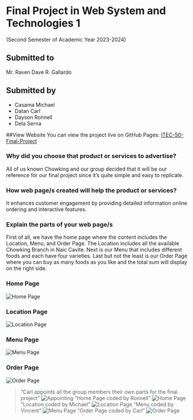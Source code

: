 # Final Project in Web System and Technologies 1
(Second Semester of Academic Year 2023-2024)

## Submitted to
Mr. Raven Dave R. Gallardo

## Submitted by
- Casama Michael
- Datan Carl
- Dayson Ronnell
- Dela Serna

##View Website
You can view the project live on GitHub Pages: [ITEC-50-Final-Project](https://carldatan.github.io/ITEC-50-Final-Project)

### Why did you choose that product or services to advertise?
All of us known Chowking and our group decided that it will be our reference for our final project since it’s quite simple and easy to replicate.

### How web page/s created will help the product or services?
It enhances customer engagement by providing detailed information online ordering and interactive features.

### Explain the parts of your web page/s
First of all, we have the home page where the content includes the Location, Menu, and Order Page. The Location includes all the available Chowking Branch in Naic Cavite. Next is our Menu that includes different foods and each have four varieties. Last but not the least is our Order Page where you can buy as many foods as you like and the total sum will display on the right side.

### Home Page
![Home Page](img/Homepage.png)
### Location Page
![Location Page](img/Locationspage.png)
### Menu Page
![Menu Page](img/Menupage.png)
### Order Page
![Order Page](img/Orderpage.png)

> “Carl appoints all the group members their own parts for the final project”
> ![Appointing](img/appoint.png)
> “Home Page coded by Ronnell”
> ![Home Page](img/ronnell.jpg)
> “Location coded by Michael”
> ![Location Page](img/michael.jpg)
> “Menu coded by Vincent”
> ![Menu Page](img/vincent.jpg)
> “Order Page coded by Carl”
> ![Order Page](img/carl.jpg)

